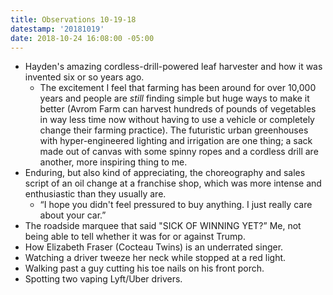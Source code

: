 ```yaml
---
title: Observations 10-19-18
datestamp: '20181019'
date: 2018-10-24 16:08:00 -05:00
---
```


- Hayden's amazing cordless-drill-powered leaf harvester and how it was invented six or so years ago.
	- The excitement I feel that farming has been around for over 10,000 years and people are *still* finding simple but huge ways to make it better (Avrom Farm can harvest hundreds of pounds of vegetables in way less time now without having to use a vehicle or completely change their farming practice). The futuristic urban greenhouses with hyper-engineered lighting and irrigation are one thing; a sack made out of canvas with some spinny ropes and a cordless drill are another, more inspiring thing to me.
- Enduring, but also kind of appreciating, the choreography and sales script of an oil change at a franchise shop, which was more intense and enthusiastic than they usually are.
	- “I hope you didn't feel pressured to buy anything. I just really care about your car.”
- The roadside marquee that said "SICK OF WINNING YET?” Me, not being able to tell whether it was for or against Trump.
- How Elizabeth Fraser (Cocteau Twins) is an underrated singer.
- Watching a driver tweeze her neck while stopped at a red light.
- Walking past a guy cutting his toe nails on his front porch.
- Spotting two vaping Lyft/Uber drivers.
